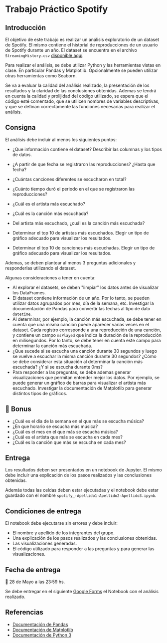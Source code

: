 # Trabajo Práctico Spotify

## Introducción

El objetivo de este trabajo es realizar un análisis exploratorio de un dataset de Spotify. El mismo contiene el historial de reproducciones de un usuario de Spotify durante un año. El dataset se encuentra en el archivo `StreamingHistory.csv` [disponible aquí](https://github.com/IgnacioPardo/Tecnologias_Exponenciales_2023/blob/main/TP%20Spotify/StreamingHistory.csv).

Para realizar el análisis, se debe utilizar Python y las herramientas vistas en clase. En particular Pandas y Matplotlib. Opcionalmente se pueden utilizar otras herramientas como Seaborn.

Se va a evaluar la calidad del análisis realizado, la presentación de los resultados y la claridad de las conclusiones obtenidas. Ademas se tendrá en cuenta la calidad y prolijidad del código utilizado, se espera que el código esté comentado, que se utilicen nombres de variables descriptivas, y que se definan correctamente las funciones necesarias para realizar el análisis.

## Consigna

El análisis debe incluir al menos los siguientes puntos:

- ¿Que información contiene el dataset? Describir las columnas y los tipos de datos.
- ¿A partir de que fecha se registraron las reproducciones? ¿Hasta que fecha?

- ¿Cuántas canciones diferentes se escucharon en total?
- ¿Cuánto tiempo duró el periodo en el que se registraron las reproducciones?
- ¿Cuál es el artista más escuchado?
- ¿Cuál es la canción más escuchada?
- Del artista más escuchado, ¿cuál es la canción más escuchada?

- Determinar el top 10 de artistas más escuchados. Elegir un tipo de gráfico adecuado para visualizar los resultados.
- Determinar el top 10 de canciones más escuchadas. Elegir un tipo de gráfico adecuado para visualizar los resultados.

Ademas, se deben plantear al menos 3 preguntas adicionales y responderlas utilizando el dataset.

Algunas consideraciones a tener en cuenta:

- Al explorar el datasets, se deben "limpiar" los datos antes de visualizar los DataFrames.
- El dataset contiene información de un año. Por lo tanto, se pueden utilizar datos agrupados por mes, día de la semana, etc. Investigar la documentación de Pandas para convertir las fechas al tipo de dato `datetime`.
- Al determinar, por ejemplo, la canción más escuchada, se debe tener en cuenta que una misma canción puede aparecer varias veces en el dataset. Cada registro corresponde a una reproducción de una canción, y contiene un campo `msPlayed` que indica la duración de la reproducción en milisegundos. Por lo tanto, se debe tener en cuenta este campo para determinar la canción más escuchada.
- ¿Que sucede si se escucha una canción durante 30 segundos y luego se vuelve a escuchar la misma canción durante 30 segundos? ¿Cómo se debe considerar esta situación al determinar la canción más escuchada? ¿Y si se escucha durante 0ms?
- Para responder a las preguntas, se debe ademas generar visualizaciones que permitan entender mejor los datos. Por ejemplo, se puede generar un gráfico de barras para visualizar el artista más escuchado. Investigar la documentación de Matplotlib para generar distintos tipos de gráficos.

## 🔋 Bonus

- ¿Cuál es el día de la semana en el que más se escucha música?
- ¿En que horario se escucha más música?
- ¿Cuál es el mes en el que más se escucha música?
- ¿Cuál es el artista que más se escucha en cada mes?
- ¿Cuál es la canción que más se escucha en cada mes?

## Entrega

Los resultados deben ser presentados en un notebook de Jupyter. El mismo debe incluir una explicación de los pasos realizados y las conclusiones obtenidas.

Además todas las celdas deben estar ejecutadas y el notebook debe estar guardado con el nombre `spotify_-Apellido1-Apellido2-Apellido3.ipynb`.

## Condiciones de entrega

El notebook debe ejecutarse sin errores y debe incluir:

- El nombre y apellido de los integrantes del grupo.
- Una explicación de los pasos realizados y las conclusiones obtenidas.
- Las visualizaciones generadas.
- El código utilizado para responder a las preguntas y para generar las visualizaciones.

## Fecha de entrega

📅 28 de Mayo a las 23:59 hs.

Se debe entregar en el siguiente [Google Forms]() el Notebook con el análisis realizado.

## Referencias

- [Documentación de Pandas](https://pandas.pydata.org/docs/)
- [Documentación de Matplotlib](https://matplotlib.org/stable/contents.html)
- [Documentación de Python 3](https://docs.python.org/3/)
